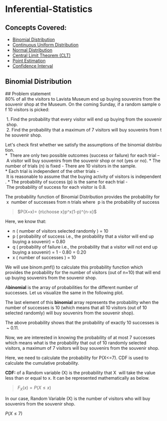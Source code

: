 # Inferential-Statistics

## **Concepts Covered:**

- <a href = #link1>Binomial Distribution</a>
- <a href = #link2>Continuous Uniform Distribution</a>
- <a href = #link3>Normal Distribution</a>
- <a href = #link4>Central Limit Theorem (CLT)</a>
- <a href = #link5>Point Estimation</a>
- <a href = #link6>Confidence Interval</a>
## **Binomial Distribution**


## Problem statement 
80% of all the visitors to Lavista Museum end up buying souvenirs from the souvenir shop at the Museum. On the coming Sunday, if a random sample of 10 visitors is picked:

 1. Find the probability that every visitor will end up buying from the souvenir shop.
 2. Find the probability that a maximum of 7 visitors will buy souvenirs from the souvenir shop.

Let's check first whether we satisfy the assumptions of the binomial distribution.
*  There are only two possible outcomes (success or failure) for each trial – A visitor will buy souvenirs from the souvenir shop or not (yes or no).
* The number of trials (n) is fixed - There are 10 visitors in the sample.
* Each trial is independent of the other trials - It is reasonable to assume that the buying activity of visitors is independent.
* The probability of success (p) is the same for each trial - The probability of success for each visitor is 0.8.

The probability function of Binomial Distribution provides the probability for  x  number of successes from n trials where  p is the probability of success   

>$P(X=x)= {n\choose x}p^x(1-p)^{n-x}$


Here, we know that:

* n ( number of visitors selected randomly ) = 10
* p ( probability of success i.e., the probability that a visitor will end up buying a souvenir) = 0.80
* q ( probability of failure i.e., the probability that a visitor will not end up buying a souvenir) = 1 - 0.80 = 0.20
* x ( number of successes ) = 10


We will use binom.pmf() to calculate this probability function which provides the probability for the number of visitors (out of n=10) that will end up buying souvenirs from the souvenir shop.


A**binomial** is the array of probabilities for the different number of successes. Let us visualize the same in the following plot.

The last element of this **binomial** array represents the probability when the number of successes is 10 (which means that all 10 visitors (out of 10 selected randomly) will buy souvenirs from the souvenir shop).

The above probability shows that the probability of exactly 10 successes is  ~ 0.11.

Now, we are interested in knowing the probability of at most 7 successes which means what is the probability that out of 10 randomly selected visitors, a maximum of 7 visitors will buy souvenirs from the souvenir shop.

Here, we need to calculate the probability for P(X<=7). CDF is used to calculate the cumulative probability.



**CDF:** of a Random variable (X) is the probability that X  will take the value less than or equal to x. It can be represented mathematically as below.

>$F_X(x) = P(X\leq x)$

In our case, Random Variable (X) is the number of visitors who will buy souvenirs from the souvenir shop.

$P(X\leq 7)$
